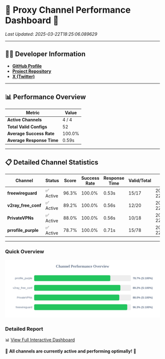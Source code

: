 # 🌟 Proxy Channel Performance Dashboard 🌟

_Last Updated: 2025-03-22T18:25:06.089629_

---

## 👩‍💻 Developer Information

- **[GitHub Profile](https://github.com/4n0nymou3)**  
- **[Project Repository](https://github.com/4n0nymou3/multi-proxy-config-fetcher)**  
- **[X (Twitter)](https://x.com/4n0nymou3)**  

---

## 📊 Performance Overview

| Metric                | Value       |
|-----------------------|-------------|
| **Active Channels**   | 4 / 4       |
| **Total Valid Configs** | 52          |
| **Average Success Rate** | 100.0%      |
| **Average Response Time** | 0.59s       |

---

## 📋 Detailed Channel Statistics

| Channel          | Status     | Score  | Success Rate | Response Time | Valid/Total | Last Success               |
|------------------|------------|--------|--------------|---------------|-------------|----------------------------|
| **freewireguard**  | ✅ Active  | 96.3%  | 100.0% | 0.53s         | 15/17       | 2025-03-22T18:25:06.087827 |
| **v2ray_free_conf**  | ✅ Active  | 89.2%  | 100.0% | 0.56s         | 12/20       | 2025-03-22T18:25:04.930255 |
| **PrivateVPNs**  | ✅ Active  | 88.0%  | 100.0% | 0.56s         | 10/18       | 2025-03-22T18:25:05.527756 |
| **prrofile_purple**  | ✅ Active  | 78.7%  | 100.0% | 0.71s         | 15/78       | 2025-03-22T18:25:04.299628 |

---

### Quick Overview
<div align="center">
  <a href="https://raw.githubusercontent.com/nullluser/NullRepo/refs/heads/main/assets/channel_stats_chart.svg">
    <img src="https://raw.githubusercontent.com/nullluser/NullRepo/refs/heads/main/assets/channel_stats_chart.svg" alt="Source Performance Statistics" width="800">
  </a>
</div>

### Detailed Report
📊 [View Full Interactive Dashboard](https://htmlpreview.github.io/?https://github.com/nullluser/NullRepo/blob/main/assets/performance_report.html)

🎉 **All channels are currently active and performing optimally!** 🎉
